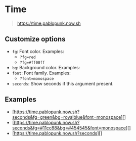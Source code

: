 # Time

> https://time.pablopunk.now.sh

## Customize options

- `fg`: Font color. Examples:
  - `?fg=red`
  - `?fg=#ff00ff`
- `bg`: Background color. Examples:
- `font`: Font family. Examples:
  - `?font=monospace`
- `seconds`: Show seconds if this argument present.

## Examples

- [https://time.pablopunk.now.sh?seconds&fg=green&bg=royalblue&font=monospace][]
- [https://time.pablopunk.now.sh?seconds&fg=#11cc88&bg=#454545&font=monospace][]
- [https://time.pablopunk.now.sh?seconds][]
